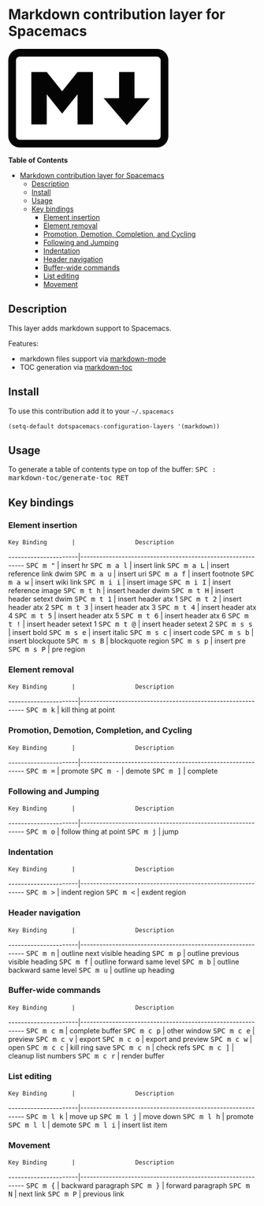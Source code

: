 # Markdown contribution layer for Spacemacs

![logo](img/markdown.png)

<!-- markdown-toc start - Don't edit this section. Run M-x markdown-toc/generate-toc again -->
**Table of Contents**

- [Markdown contribution layer for Spacemacs](#markdown-contribution-layer-for-spacemacs)
    - [Description](#description)
    - [Install](#install)
    - [Usage](#usage)
    - [Key bindings](#key-bindings)
        - [Element insertion](#element-insertion)
        - [Element removal](#element-removal)
        - [Promotion, Demotion, Completion, and Cycling](#promotion-demotion-completion-and-cycling)
        - [Following and Jumping](#following-and-jumping)
        - [Indentation](#indentation)
        - [Header navigation](#header-navigation)
        - [Buffer-wide commands](#buffer-wide-commands)
        - [List editing](#list-editing)
        - [Movement](#movement)

<!-- markdown-toc end -->

## Description

This layer adds markdown support to Spacemacs.

Features:
- markdown files support via [markdown-mode][]
- TOC generation via [markdown-toc][]

## Install

To use this contribution add it to your `~/.spacemacs`

```elisp
(setq-default dotspacemacs-configuration-layers '(markdown))
```

## Usage

To generate a table of contents type on top of the buffer:
<kbd>SPC : markdown-toc/generate-toc RET</kbd>

## Key bindings

### Element insertion

    Key Binding       |                 Description
----------------------|------------------------------------------------------------
<kbd>SPC m "</kbd>    | insert hr
<kbd>SPC m a l</kbd>  | insert link
<kbd>SPC m a L</kbd>  | insert reference link dwim
<kbd>SPC m a u</kbd>  | insert uri
<kbd>SPC m a f</kbd>  | insert footnote
<kbd>SPC m a w</kbd>  | insert wiki link
<kbd>SPC m i i</kbd>  | insert image
<kbd>SPC m i I</kbd>  | insert reference image
<kbd>SPC m t h</kbd>  | insert header dwim
<kbd>SPC m t H</kbd>  | insert header setext dwim
<kbd>SPC m t 1</kbd>  | insert header atx 1
<kbd>SPC m t 2</kbd>  | insert header atx 2
<kbd>SPC m t 3</kbd>  | insert header atx 3
<kbd>SPC m t 4</kbd>  | insert header atx 4
<kbd>SPC m t 5</kbd>  | insert header atx 5
<kbd>SPC m t 6</kbd>  | insert header atx 6
<kbd>SPC m t !</kbd>  | insert header setext 1
<kbd>SPC m t @</kbd>  | insert header setext 2
<kbd>SPC m s s</kbd>  | insert bold
<kbd>SPC m s e</kbd>  | insert italic
<kbd>SPC m s c</kbd>  | insert code
<kbd>SPC m s b</kbd>  | insert blockquote
<kbd>SPC m s B</kbd>  | blockquote region
<kbd>SPC m s p</kbd>  | insert pre
<kbd>SPC m s P</kbd>  | pre region

### Element removal

    Key Binding       |                 Description
----------------------|------------------------------------------------------------
<kbd>SPC m k</kbd>    | kill thing at point

### Promotion, Demotion, Completion, and Cycling

    Key Binding       |                 Description
----------------------|------------------------------------------------------------
<kbd>SPC m =</kbd>    | promote
<kbd>SPC m -</kbd>    | demote
<kbd>SPC m ]</kbd>    | complete

### Following and Jumping

    Key Binding       |                 Description
----------------------|------------------------------------------------------------
<kbd>SPC m o</kbd>    | follow thing at point
<kbd>SPC m j</kbd>    | jump

### Indentation

    Key Binding       |                 Description
----------------------|------------------------------------------------------------
<kbd>SPC m \></kbd>   | indent region
<kbd>SPC m \<</kbd>   | exdent region

### Header navigation

    Key Binding       |                 Description
----------------------|------------------------------------------------------------
<kbd>SPC m n</kbd>    | outline next visible heading
<kbd>SPC m p</kbd>    | outline previous visible heading
<kbd>SPC m f</kbd>    | outline forward same level
<kbd>SPC m b</kbd>    | outline backward same level
<kbd>SPC m u</kbd>    | outline up heading

### Buffer-wide commands

    Key Binding       |                 Description
----------------------|------------------------------------------------------------
<kbd>SPC m c m</kbd>  | complete buffer
<kbd>SPC m c p</kbd>  | other window
<kbd>SPC m c e</kbd>  | preview
<kbd>SPC m c v</kbd>  | export
<kbd>SPC m c o</kbd>  | export and preview
<kbd>SPC m c w</kbd>  | open
<kbd>SPC m c c</kbd>  | kill ring save
<kbd>SPC m c n</kbd>  | check refs
<kbd>SPC m c ]</kbd>  | cleanup list numbers
<kbd>SPC m c r</kbd>  | render buffer

### List editing

    Key Binding       |                 Description
----------------------|------------------------------------------------------------
<kbd>SPC m l k</kbd>  | move up
<kbd>SPC m l j</kbd>  | move down
<kbd>SPC m l h</kbd>  | promote
<kbd>SPC m l l</kbd>  | demote
<kbd>SPC m l i</kbd>  | insert list item

### Movement

    Key Binding       |                 Description
----------------------|------------------------------------------------------------
<kbd>SPC m {</kbd>    | backward paragraph
<kbd>SPC m }</kbd>    | forward paragraph
<kbd>SPC m N</kbd>    | next link
<kbd>SPC m P</kbd>    | previous link

[markdown-mode]: http://jblevins.org/git/markdown-mode.git/
[markdown-toc]: https://github.com/ardumont/markdown-toc

